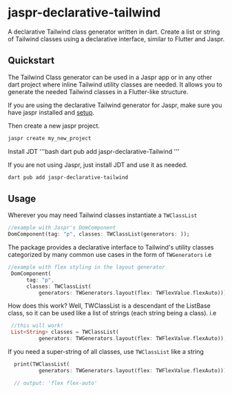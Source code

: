 # jaspr-declarative-tailwind

A declarative Tailwind class generator written in dart. Create a list or string of Tailwind classes using a declarative interface, similar to Flutter and Jaspr.

## Quickstart

The Tailwind Class generator can be used in a Jaspr app or in any other dart project where inline Tailwind utility classes are needed.
It allows you to generate the needed Tailwind classes in a Flutter-like structure.

If you are using the declarative Tailwind generator for Jaspr, make sure you have jaspr installed and [setup](https://docs.page/schultek/jaspr/quick-start).

Then create a new jaspr project.
```bash
jaspr create my_new_project
```

Install JDT
'''bash
dart pub add jaspr-declarative-Tailwind
'''

If you are not using Jaspr, just install JDT and use it as needed.

```bash
dart pub add jaspr-declarative-tailwind
```

## Usage
Wherever you may need Tailwind classes instantiate a `TWClassList`
```dart
//example with Jaspr's DomComponent
DomComponent(tag: "p", classes: TWClassList(generators: ));
```

The package provides a declarative interface to Tailwind's utility classes categorized by many common use cases in the form of `TWGenerators`
i.e
```dart
//example with flex styling in the layout generator
 DomComponent(
      tag: "p",
      classes: TWClassList(
          generators: TWGenerators.layout(flex: TWFlexValue.flexAuto)));
```

How does this work? Well, TWClassList is a descendant of the ListBase<String> class, so it can be used like a list of strings (each string being a class).
i.e
```dart
 //this will work!
 List<String> classes = TWClassList(
          generators: TWGenerators.layout(flex: TWFlexValue.flexAuto));
```

If you need a super-string of all classes, use `TWClassList` like a string
```dart
  print(TWClassList(
          generators: TWGenerators.layout(flex: TWFlexValue.flexAuto)));

  // output: 'flex flex-auto'
```

